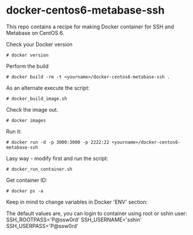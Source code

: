 docker-centos6-metabase-ssh
========================

This repo contains a recipe for making Docker container for SSH and Metabase on CentOS 6. 

Check your Docker version

    # docker version

Perform the build

    # docker build -rm -t <yourname>/docker-centos6-metabase-ssh .

As an alternate execute the script:

    # docker_build_image.sh

Check the image out.

    # docker images

Run it:

    # docker run -d -p 3000:3000 -p 2222:22 <yourname>/docker-centos6-metabase-ssh

Lasy way - modify first and run the script:

    # docker_run_container.sh

Get container ID:

    # docker ps -a

Keep in mind to change variables in Docker 'ENV' section:

The default values are, you can login to container using root or sshin user:
    SSH_ROOTPASS='P@ssw0rd'
    SSH_USERNAME='sshin'
    SSH_USERPASS='P@ssw0rd'
